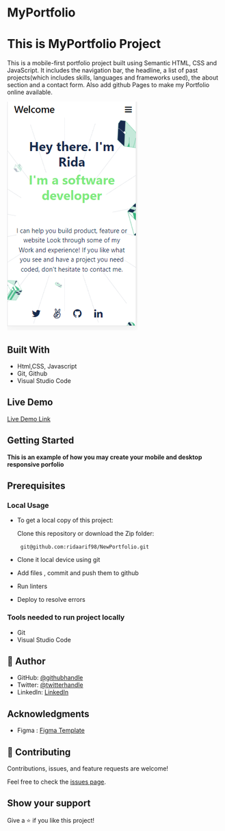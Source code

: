 # MyPortfolio

# This is MyPortfolio Project

This is a mobile-first portfolio project built using Semantic HTML, CSS and JavaScript. It includes the navigation bar, the headline, a list of past projects(which includes skills, languages and frameworks used), the about section and a contact form.
Also add github Pages to make my Portfolio online available.

![screenshot](./Images/newPort.png)

## Built With

- Html,CSS, Javascript
- Git, Github
- Visual Studio Code

## Live Demo

[Live Demo Link](https://ridaarif98.github.io/NewPortfolio/)

## Getting Started

**This is an example of how you may create your mobile and desktop responsive porfolio**

## Prerequisites

### Local Usage

- To get a local copy of this project:

  Clone this repository or download the Zip folder:

  ```
   git@github.com:ridaarif98/NewPortfolio.git
  ```

- Clone it local device using git
- Add files , commit and push them to github
- Run linters
- Deploy to resolve errors

### Tools needed to run project locally

- Git
- Visual Studio Code

## 👤 Author

- GitHub: [@githubhandle](https://github.com/ridaarif98)
- Twitter: [@twitterhandle](https://twitter.com/Rida29984906)
- LinkedIn: [LinkedIn](https://www.linkedin.com/in/rida-arif-90945520b/)

## Acknowledgments

- Figma : [Figma Template](https://www.figma.com/file/l7SqJ3ZfkAKih9sFxvWSR4/Microverse-Student-Project-1?node-id=1%3A468)

## 🤝 Contributing

Contributions, issues, and feature requests are welcome!

Feel free to check the [issues page](https://github.com/ridaarif98/NewPortfolio/issues).

## Show your support

Give a ⭐️ if you like this project!
